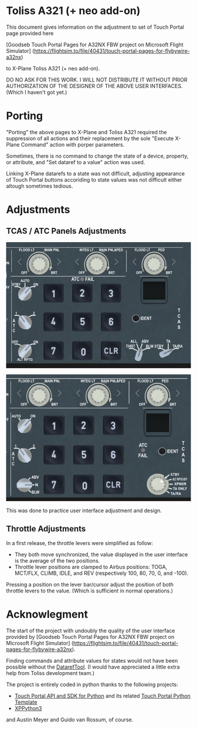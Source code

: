 # Toliss A321 (+ neo add-on)

This document gives information on the adjustment to set of Touch Portal page provided here


[Goodseb Touch Portal Pages for A32NX FBW project on Microsoft Flight Simulator]
(https://flightsim.to/file/40431/touch-portal-pages-for-flybywire-a32nx)

to X-Plane Toliss A321 (+ neo add-on).


DO NO ASK FOR THIS WORK.
I WILL NOT DISTRIBUTE IT WITHOUT PRIOR AUTHORIZATION
OF THE DESIGNER OF THE ABOVE USER INTERFACES.
(Which I haven't got yet.)


# Porting

"Porting" the above pages to X-Plane and Toliss A321 required
the suppression of all actions and their replacement by the sole "Execute X-Plane Command" action
with porper parameters.

Sometimes, there is no command to change the state of a device, property, or attribute,
and "Set dataref to a value" action was used.

Linking X-Plane datarefs to a state was not difficult,
adjusting appearance of Touch Portal buttons accoriding to state values was not difficult either
altough sometimes tedious.


# Adjustments

## TCAS / ATC Panels Adjustments

![A320neo TCAS Panel](https://github.com/devleaks/TouchPortal-X-Plane-UDP/blob/main/docs/tcas-320.png?raw=true)

![A321neo TCAS Panel](https://github.com/devleaks/TouchPortal-X-Plane-UDP/blob/main/docs/tcas-321.png?raw=true)


This was done to practice user interface adjustment and design.


## Throttle Adjustments

In a first release, the throttle levers were simplified as follow:

- They both move synchronized, the value displayed in the user interface
is the average of the two positions.
- Throttle lever positions are clamped to Airbus positions: TOGA, MCT/FLX,
CLIMB, IDLE, and REV (respectively 100, 80, 70, 0, and -100).

Pressing a position on the lever bar/cursor adjust the position of both
throttle levers to the value. (Which is sufficient in normal operations.)


# Acknowlegment

The start of the project with undoubly the quality of the user interface
provided by
[Goodseb Touch Portal Pages for A32NX FBW project on Microsoft Flight Simulator]
(https://flightsim.to/file/40431/touch-portal-pages-for-flybywire-a32nx).


Finding commands and attribute values for states would not have been possible
without the [DatarefTool](https://datareftool.com).
(I would have appreciated a little extra help from Toliss development team.)

The project is entirely coded in python thanks to the following projects:

 - [Touch Portal API and SDK for Python](https://github.com/KillerBOSS2019/TouchPortal-API) and its related
 [Touch Portal Python Template](https://github.com/KillerBOSS2019/TouchPortal-Python-Template)
 - [XPPython3](https://xppython3.readthedocs.io/en/latest/)

and Austin Meyer and Guido van Rossum, of course.